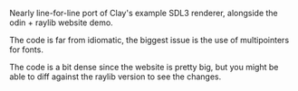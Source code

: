 Nearly line-for-line port of Clay's example SDL3 renderer, alongside the odin + raylib website demo.

The code is far from idiomatic, the biggest issue is the use of multipointers for fonts.

The code is a bit dense since the website is pretty big, but you might be able to diff against the raylib version to see the changes.